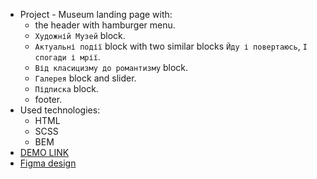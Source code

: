 - Project -  Museum landing page with:
    - the header with hamburger menu.
    - `Художній Музей` block.
    - `Актуальні події` block with two similar blocks `Йду і повертаюсь`, `І спогади і мрії`.
    - `Від класицизму до романтизму` block.
    - `Галерея` block and slider.
    - `Підписка` block.
    - footer.
- Used technologies:
  - HTML
  - SCSS
  - BEM
 - [DEMO LINK](https://maksym-kryvolap.github.io/Museum/)
 - [Figma design](https://www.figma.com/file/cRBCqE06cDrY3s4jX7h3iY/%D0%9D%D0%90%D0%9C%D0%A3-(Edit)?node-id=0%3A1)
